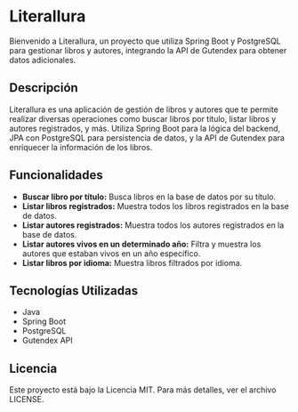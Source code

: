 # Literallura

Bienvenido a Literallura, un proyecto que utiliza Spring Boot y PostgreSQL para gestionar libros y autores, integrando la API de Gutendex para obtener datos adicionales.

## Descripción

Literallura es una aplicación de gestión de libros y autores que te permite realizar diversas operaciones como buscar libros por título, listar libros y autores registrados, y más. Utiliza Spring Boot para la lógica del backend, JPA con PostgreSQL para persistencia de datos, y la API de Gutendex para enriquecer la información de los libros.

## Funcionalidades

- **Buscar libro por título:** Busca libros en la base de datos por su título.
- **Listar libros registrados:** Muestra todos los libros registrados en la base de datos.
- **Listar autores registrados:** Muestra todos los autores registrados en la base de datos.
- **Listar autores vivos en un determinado año:** Filtra y muestra los autores que estaban vivos en un año específico.
- **Listar libros por idioma:** Muestra libros filtrados por idioma.

## Tecnologías Utilizadas
- Java
- Spring Boot
- PostgreSQL
- Gutendex API
## Licencia

Este proyecto está bajo la Licencia MIT. Para más detalles, ver el archivo LICENSE.


